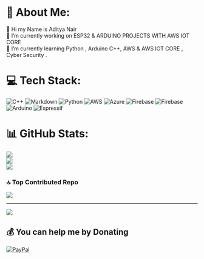 # 💫 About Me:
💬 Hi my Name is Aditya Nair <br>🔭 I’m currently working on ESP32 & ARDUINO PROJECTS WITH AWS IOT CORE <br>🌱 I’m currently learning Python , Arduino C++, AWS & AWS IOT CORE  , Cyber Security .


# 💻 Tech Stack:
![C++](https://img.shields.io/badge/c++-%2300599C.svg?style=for-the-badge&logo=c%2B%2B&logoColor=white) ![Markdown](https://img.shields.io/badge/markdown-%23000000.svg?style=for-the-badge&logo=markdown&logoColor=white) ![Python](https://img.shields.io/badge/python-3670A0?style=for-the-badge&logo=python&logoColor=ffdd54) ![AWS](https://img.shields.io/badge/AWS-%23FF9900.svg?style=for-the-badge&logo=amazon-aws&logoColor=white) ![Azure](https://img.shields.io/badge/azure-%230072C6.svg?style=for-the-badge&logo=microsoftazure&logoColor=white) ![Firebase](https://img.shields.io/badge/firebase-%23039BE5.svg?style=for-the-badge&logo=firebase) ![Firebase](https://img.shields.io/badge/firebase-a08021?style=for-the-badge&logo=firebase&logoColor=ffcd34) ![Arduino](https://img.shields.io/badge/-Arduino-00979D?style=for-the-badge&logo=Arduino&logoColor=white) ![Espressif](https://img.shields.io/badge/espressif-E7352C.svg?style=for-the-badge&logo=espressif&logoColor=white)
# 📊 GitHub Stats:
![](https://github-readme-stats.vercel.app/api?username=ADITYANAIR01&theme=dark&hide_border=false&include_all_commits=true&count_private=false)<br/>
![](https://github-readme-streak-stats.herokuapp.com/?user=ADITYANAIR01&theme=dark&hide_border=false)<br/>
![](https://github-readme-stats.vercel.app/api/top-langs/?username=ADITYANAIR01&theme=dark&hide_border=false&include_all_commits=true&count_private=false&layout=compact)

### 🔝 Top Contributed Repo
![](https://github-contributor-stats.vercel.app/api?username=ADITYANAIR01&limit=5&theme=dark&combine_all_yearly_contributions=true)

---
[![](https://visitcount.itsvg.in/api?id=ADITYANAIR01&icon=0&color=0)](https://visitcount.itsvg.in)

  ## 💰 You can help me by Donating
  [![PayPal](https://img.shields.io/badge/PayPal-00457C?style=for-the-badge&logo=paypal&logoColor=white)](https://paypal.me/https://paypal.me/AdityaNair07?country.x=IN&locale.x=en_GB) 

  
<!-- Proudly created with GPRM ( https://gprm.itsvg.in ) -->
